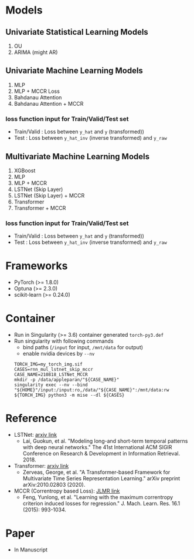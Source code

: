 # Models

## Univariate Statistical Learning Models

1. OU
2. ARIMA (might AR)

## Univariate Machine Learning Models

1. MLP
2. MLP + MCCR Loss
3. Bahdanau Attention
4. Bahdanau Attention + MCCR

### loss function input for Train/Valid/Test set
* Train/Valid : Loss between `y_hat` and `y` (transformed))
* Test : Loss between `y_hat_inv` (inverse transformed) and `y_raw`

## Multivariate Machine Learning Models

1. XGBoost
2. MLP
3. MLP + MCCR
4. LSTNet (Skip Layer)
5. LSTNet (Skip Layer) + MCCR
6. Transformer
7. Transformer + MCCR

### loss function input for Train/Valid/Test set
* Train/Valid : Loss between `y_hat` and `y` (transformed))
* Test : Loss between `y_hat_inv` (inverse transformed) and `y_raw`

# Frameworks
* PyTorch (>= 1.8.0)
* Optuna (>= 2.3.0)
* scikit-learn (>= 0.24.0)

# Container
* Run in Singularity (>= 3.6) container generated `torch-py3.def`
* Run singularity with following commands
    - bind paths (`/input` for input, `/mnt/data` for output)
    - enable nvidia devices by `--nv`
    ```
    TORCH_IMG=my_torch_img.sif
    CASES=rnn_mul_lstnet_skip_mccr
    CASE_NAME=210818_LSTNet_MCCR
    mkdir -p /data/appleparan/"${CASE_NAME}"
    singularity exec --nv --bind "${HOME}"/input:/input:ro,/data/"${CASE_NAME}":/mnt/data:rw ${TORCH_IMG} python3 -m mise --dl ${CASES}
    ```

# Reference
* LSTNet: [arxiv link](https://arxiv.org/abs/1703.07015)
    - Lai, Guokun, et al. "Modeling long-and short-term temporal patterns with deep neural networks." The 41st International ACM SIGIR Conference on Research & Development in Information Retrieval. 2018.
* Transformer: [arxiv link](https://arxiv.org/abs/2010.02803)
    - Zerveas, George, et al. "A Transformer-based Framework for Multivariate Time Series Representation Learning." arXiv preprint arXiv:2010.02803 (2020).
* MCCR (Correntropy based Loss): [JLMR link](https://www.jmlr.org/papers/volume16/feng15a/feng15a.pdf)
    - Feng, Yunlong, et al. "Learning with the maximum correntropy criterion induced losses for regression." J. Mach. Learn. Res. 16.1 (2015): 993-1034.

# Paper
* In Manuscript

